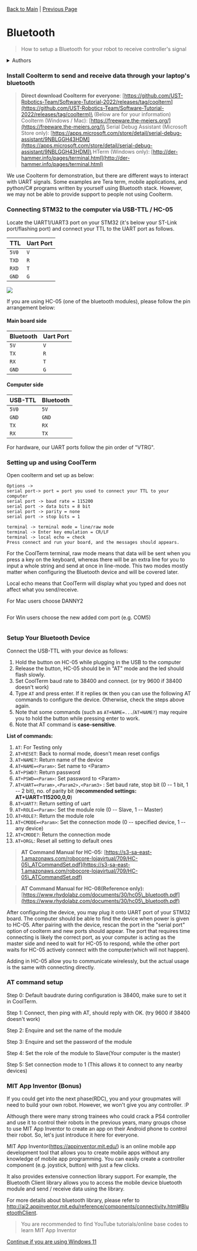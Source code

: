 [Back to Main](README.md) | [Previous Page](01-uart.md)

# Bluetooth

> How to setup a Bluetooth for your robot to receive controller's signal

<details>

<summary>Authors</summary>

Danny Lau, Chalex, Samuel Chee, Vivian Chan, Dicaprio Cheung

</details>


### Install Coolterm to send and receive data through your laptop's bluetooth

> **Direct download Coolterm for everyone**: [https://github.com/UST-Robotics-Team/Software-Tutorial-2022/releases/tag/coolterm](https://github.com/UST-Robotics-Team/Software-Tutorial-2022/releases/tag/coolterm)\
> (Below are for your information)\
> Coolterm (Windows / Mac): [https://freeware.the-meiers.org/](https://freeware.the-meiers.org/)\
> Serial Debug Assistant (Microsoft Store only): [https://apps.microsoft.com/store/detail/serial-debug-assistant/9NBLGGH43HDM](https://apps.microsoft.com/store/detail/serial-debug-assistant/9NBLGGH43HDM)\
> HTerm (Windows only): [http://der-hammer.info/pages/terminal.html](http://der-hammer.info/pages/terminal.html)

We use Coolterm for demonstration, but there are different ways to interact with UART signals. Some examples are Tera term, mobile applications, and python/C# programs written by yourself using Bluetooth stack. However, we may not be able to provide support to people not using Coolterm.

### Connecting STM32 to the computer via USB-TTL / HC-05

Locate the UART1/UART3 port on your STM32 (it's below your ST-Link port/flashing port) and connect your TTL to the UART port as follows.

| TTL   | Uart Port |
| ----- | --------- |
| `5V0` | `V`       |
| `TXD` | `R`       |
| `RXD` | `T`       |
| `GND` | `G`       |

![](https://i.imgur.com/7txCBWg.jpg)

If you are using HC-05 (one of the bluetooth modules), please follow the pin arrangement below:

#### Main board side

| Bluetooth | Uart Port |
| --------- | --------- |
| `5V`      | `V`       |
| `TX`      | `R`       |
| `RX`      | `T`       |
| `GND`     | `G`       |

#### Computer side

| USB-TTL | Bluetooth |
| ------- | --------- |
| `5V0`   | `5V`      |
| `GND`   | `GND`     |
| `TX`    | `RX`      |
| `RX`    | `TX`      |

For hardware, our UART ports follow the pin order of "VTRG".

### Setting up and using CoolTerm

Open coolterm and set up as below:

```
Options -> 
serial port-> port = port you used to connect your TTL to your computer
serial port -> baud rate = 115200
serial port -> data bits = 8 bit
serial port -> parity = none
serial port -> stop bits = 1

terminal -> terminal mode = line/raw mode 
terminal -> Enter key emulation = CR/LF
terminal -> local echo = check
Press connect and run your board, and the messages should appears.
```

For the CoolTerm terminal, raw mode means that data will be sent when you press a key on the keyboard, whereas there will be an extra line for you to input a whole string and send at once in line-mode. This two modes mostly matter when configuring the Bluetooth device and will be covered later.

Local echo means that CoolTerm will display what you typed and does not affect what you send/receive.

For Mac users choose DANNY2

<figure><img src="https://i.imgur.com/1HguMsY.jpg" alt=""><figcaption></figcaption></figure>

For Win users choose the new added com port (e.g. COM5)&#x20;

<figure><img src="https://i.imgur.com/CqdDjje.png" alt=""><figcaption></figcaption></figure>

### Setup Your Bluetooth Device

Connect the USB-TTL with your device as follows:

1. Hold the button on HC-05 while plugging in the USB to the computer
2. Release the button, HC-05 should be in "AT" mode and the led should flash slowly.
3. Set CoolTerm baud rate to 38400 and connect. (or try 9600 if 38400 doesn't work)
4. Type `AT` and press enter. If it replies `OK` then you can use the following AT commands to configure the device. Otherwise, check the steps above again.
5. Note that some commands (such as `AT+NAME=...`/`AT+NAME?`) may require you to hold the button while pressing enter to work.
6. Note that AT command is **case-sensitive**.

**List of commands:**

1. `AT`: For Testing only
2. `AT+RESET`: Back to normal mode, doesn't mean reset configs
3. `AT+NAME?`: Return name of the device
4. `AT+NAME=<Param>`: Set name to \<Param>
5. `AT+PSWD?`: Return password
6. `AT+PSWD=<Param>`: Set password to \<Param>
7. `AT+UART=<Param>,<Param2>,<Param3>` : Set baud rate, stop bit (0 -- 1 bit, 1 -- 2 bit),       no. of parity bit (**recommended settings: AT+UART=115200,0,0**)
8. `AT+UART?`: Return setting of uart
9. `AT+ROLE=<Param>`: Set the module role (0 -- Slave, 1 -- Master)
10. `AT+ROLE?`: Return the module role
11. `AT+CMODE=<Param>`: Set the connection mode (0 -- specified device, 1 -- any device)
12. `AT+CMODE?`: Return the connection mode
13. `AT+ORGL`: Reset all setting to default ones

> **AT Command Manual for HC-05:**                                                                                           [https://s3-sa-east-1.amazonaws.com/robocore-lojavirtual/709/HC-05\_ATCommandSet.pdf](https://s3-sa-east-1.amazonaws.com/robocore-lojavirtual/709/HC-05\_ATCommandSet.pdf)

> **AT Command Manual for HC-08(Reference only):** [https://www.rhydolabz.com/documents/30/hc05\_bluetooth.pdf](https://www.rhydolabz.com/documents/30/hc05\_bluetooth.pdf)

After configuring the device, you may plug it onto UART port of your STM32 board. The computer should be able to find the device when power is given to HC-05. After pairing with the device, rescan the port in the "serial port" option of coolterm and new ports should appear. The port that requires time connecting is likely the correct port, as your computer is acting as the master side and need to wait for HC-05 to respond, while the other port waits for HC-05 actively connect with the computer(which will not happen).

Adding in HC-05 allow you to communicate wirelessly, but the actual usage is the same with connecting directly.

### AT command setup

Step 0: Default baudrate during configuration is 38400, make sure to set it in CoolTerm.

Step 1: Connect, then ping with AT, should reply with OK. (try 9600 if 38400 doesn't work)

Step 2: Enquire and set the name of the module

Step 3: Enquire and set the password of the module

Step 4: Set the role of the module to Slave(Your computer is the master)

Step 5: Set connection mode to 1 (This allows it to connect to any nearby devices)

### MIT App Inventor (Bonus)

If you could get into the next phase(RDC), you and your groupmates will need to build your own robot. However, we won't give you any controller. :P 

Although there were many strong trainees who could crack a PS4 controller and use it to control their robots in the previous years, many groups chose to use MIT App Inventor to create an app on their Android phone to control their robot. So, let's just introduce it here for everyone.

MIT App Inventor(https://appinventor.mit.edu/) is an online mobile app development tool that allows you to create mobile apps without any knowledge of mobile app programming. You can easily create a controller component (e.g. joystick, button) with just a few clicks.

It also provides extensive connection library support. For example, the Bluetooth Client library allows you to access the mobile device bluetooth module and send / receive data using the library.

For more details about bluetooth library, please refer to http://ai2.appinventor.mit.edu/reference/components/connectivity.html#BluetoothClient.

> You are recommended to find YouTube tutorials/online base codes to learn MIT App Inventor

[Continue if you are using Windows 11](./02a-bluetooth-problem-solving-win11.md)
